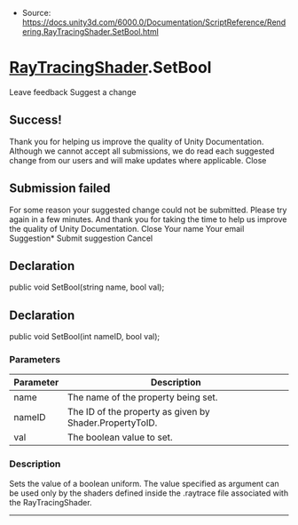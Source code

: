 * Source: https://docs.unity3d.com/6000.0/Documentation/ScriptReference/Rendering.RayTracingShader.SetBool.html

#  [RayTracingShader](https://docs.unity3d.com/6000.0/Documentation/ScriptReference/Rendering.RayTracingShader.html).SetBool
Leave feedback
Suggest a change
## Success!
Thank you for helping us improve the quality of Unity Documentation. Although we cannot accept all submissions, we do read each suggested change from our users and will make updates where applicable.
Close
## Submission failed
For some reason your suggested change could not be submitted. Please <a>try again</a> in a few minutes. And thank you for taking the time to help us improve the quality of Unity Documentation.
Close
Your name Your email Suggestion* Submit suggestion
Cancel
## Declaration
public void SetBool(string name, bool val); 
## Declaration
public void SetBool(int nameID, bool val); 
### Parameters
Parameter | Description  
---|---  
name | The name of the property being set.  
nameID | The ID of the property as given by Shader.PropertyToID.  
val | The boolean value to set.  
### Description
Sets the value of a boolean uniform.
The value specified as argument can be used only by the shaders defined inside the .raytrace file associated with the RayTracingShader.
* * *
